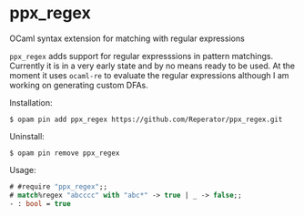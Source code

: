 # ppx_regex
OCaml syntax extension for matching with regular expressions

`ppx_regex` adds support for regular expresssions in pattern matchings.
Currently it is in a very early state and by no means ready to be used.
At the moment it uses `ocaml-re` to evaluate the regular expressions although I am working on generating custom DFAs.

Installation:
```
$ opam pin add ppx_regex https://github.com/Reperator/ppx_regex.git
```

Uninstall:
```
$ opam pin remove ppx_regex
```

Usage:
```ocaml
# #require "ppx_regex";;
# match%regex "abcccc" with "abc*" -> true | _ -> false;;
- : bool = true
```
